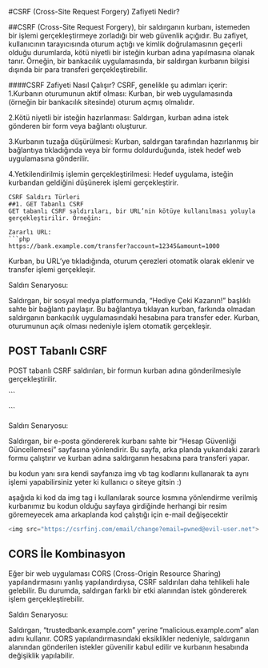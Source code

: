#CSRF (Cross-Site Request Forgery) Zafiyeti Nedir?

##CSRF (Cross-Site Request Forgery), bir saldırganın kurbanı, istemeden bir işlemi gerçekleştirmeye zorladığı bir web güvenlik açığıdır. Bu zafiyet, kullanıcının tarayıcısında oturum açtığı ve kimlik doğrulamasının geçerli olduğu durumlarda, kötü niyetli bir isteğin kurban adına yapılmasına olanak tanır. Örneğin, bir bankacılık uygulamasında, bir saldırgan kurbanın bilgisi dışında bir para transferi gerçekleştirebilir.

####CSRF Zafiyeti Nasıl Çalışır?
CSRF, genelikle şu adımları içerir:
1.Kurbanın oturumunun aktif olması: Kurban, bir web uygulamasında (örneğin bir bankacılık sitesinde) oturum açmış olmalıdır.

2.Kötü niyetli bir isteğin hazırlanması: Saldırgan, kurban adına istek gönderen bir form veya bağlantı oluşturur.

3.Kurbanın tuzağa düşürülmesi: Kurban, saldırgan tarafından hazırlanmış bir bağlantıya tıkladığında veya bir formu doldurduğunda, istek hedef web uygulamasına gönderilir.

4.Yetkilendirilmiş işlemin gerçekleştirilmesi: Hedef uygulama, isteğin kurbandan geldiğini düşünerek işlemi gerçekleştirir.
```
CSRF Saldırı Türleri
##1. GET Tabanlı CSRF
GET tabanlı CSRF saldırıları, bir URL’nin kötüye kullanılması yoluyla gerçekleştirilir. Örneğin:

Zararlı URL:
```php 
https://bank.example.com/transfer?account=12345&amount=1000
```
Kurban, bu URL’ye tıkladığında, oturum çerezleri otomatik olarak eklenir ve transfer işlemi gerçekleşir.

Saldırı Senaryosu:

Saldırgan, bir sosyal medya platformunda, “Hediye Çeki Kazanın!” başlıklı sahte bir bağlantı paylaşır. Bu bağlantıya tıklayan kurban, farkında olmadan saldırganın bankacılık uygulamasındaki hesabına para transfer eder. Kurban, oturumunun açık olması nedeniyle işlem otomatik gerçekleşir.


<h2>POST Tabanlı CSRF</h2>
<p>POST tabanlı CSRF saldırıları, bir formun kurban adına gönderilmesiyle gerçekleştirilir.</p>
```
<html>
  <body>
    <form action="https://bank.example.com/transfer" method="POST">
      <input type="hidden" name="account" value="12345">
      <input type="hidden" name="amount" value="1000">
    </form>
    <script>
      document.forms[0].submit();
    </script>
  </body>
</html>
```
<p>Saldırı Senaryosu:

Saldırgan, bir e-posta göndererek kurbanı sahte bir “Hesap Güvenliği Güncellemesi” sayfasına yönlendirir. Bu sayfa, arka planda yukarıdaki zararlı formu çalıştırır ve kurban adına saldırganın hesabına para transferi yapar.

bu kodun yanı sıra kendi sayfanıza img vb tag kodlarını kullanarak ta aynı işlemi yapabilirsiniz yeter ki kullanıcı o siteye gitsin :)

aşağıda ki kod da img tag i kullanılarak source kısmına yönlendirme verilmiş kurbanımız bu kodun olduğu sayfaya girdiğinde herhangi bir resim göremeyecek ama arkaplanda kod çalıştığı için e-mail değişecektir</p>

```php
<img src="https://csrfinj.com/email/change?email=pwned@evil-user.net">
```

<h2>CORS İle Kombinasyon</h2>
<p>Eğer bir web uygulaması CORS (Cross-Origin Resource Sharing) yapılandırmasını yanlış yapılandırdıysa, CSRF saldırıları daha tehlikeli hale gelebilir. Bu durumda, saldırgan farklı bir etki alanından istek göndererek işlem gerçekleştirebilir.

Saldırı Senaryosu:

Saldırgan, “trustedbank.example.com” yerine “malicious.example.com” alan adını kullanır. CORS yapılandırmasındaki eksiklikler nedeniyle, saldırganın alanından gönderilen istekler güvenilir kabul edilir ve kurbanın hesabında değişiklik yapılabilir.</p>

